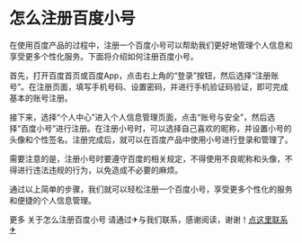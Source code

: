 # 怎么注册百度小号

在使用百度产品的过程中，注册一个百度小号可以帮助我们更好地管理个人信息和享受更多个性化服务。下面将介绍如何注册百度小号。

首先，打开百度首页或百度App，点击右上角的“登录”按钮，然后选择“注册账号”。在注册页面，填写手机号码、设置密码，并进行手机验证码验证，即可完成基本的账号注册。

接下来，选择“个人中心”进入个人信息管理页面，点击“账号与安全”，然后选择“百度小号”进行注册。在注册小号时，可以选择自己喜欢的昵称，并设置小号的头像和个性签名。注册完成后，就可以在百度产品中使用小号进行登录和管理了。

需要注意的是，注册小号时要遵守百度的相关规定，不得使用不良昵称和头像，不得进行违法违规的行为，以免造成不必要的麻烦。

通过以上简单的步骤，我们就可以轻松注册一个百度小号，享受更多个性化的服务和便捷的个人信息管理。

更多 关于怎么注册百度小号 请通过✈与我们联系，感谢阅读，谢谢！[点这里联系✈](https://acc.k02.cc)
